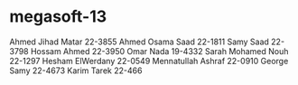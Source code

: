 megasoft-13
===========
Ahmed Jihad Matar 22-3855
Ahmed Osama Saad 22-1811
Samy Saad 22-3798
Hossam Ahmed 22-3950
Omar Nada 19-4332
Sarah Mohamed Nouh 22-1297
Hesham ElWerdany 22-0549
Mennatullah Ashraf 22-0910 
George Samy 22-4673
Karim Tarek 22-466